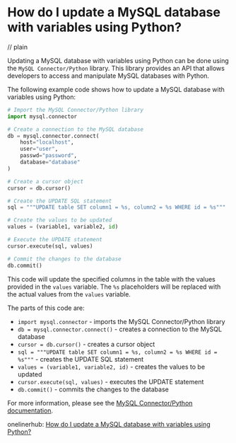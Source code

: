 # How do I update a MySQL database with variables using Python?
// plain

Updating a MySQL database with variables using Python can be done using the `MySQL Connector/Python` library. This library provides an API that allows developers to access and manipulate MySQL databases with Python.

The following example code shows how to update a MySQL database with variables using Python:

```python
# Import the MySQL Connector/Python library
import mysql.connector

# Create a connection to the MySQL database
db = mysql.connector.connect(
    host="localhost",
    user="user",
    passwd="password",
    database="database"
)

# Create a cursor object
cursor = db.cursor()

# Create the UPDATE SQL statement
sql = """UPDATE table SET column1 = %s, column2 = %s WHERE id = %s"""

# Create the values to be updated
values = (variable1, variable2, id)

# Execute the UPDATE statement
cursor.execute(sql, values)

# Commit the changes to the database
db.commit()
```

This code will update the specified columns in the table with the values provided in the `values` variable. The `%s` placeholders will be replaced with the actual values from the `values` variable.

The parts of this code are:
- `import mysql.connector` - imports the MySQL Connector/Python library
- `db = mysql.connector.connect()` - creates a connection to the MySQL database
- `cursor = db.cursor()` - creates a cursor object
- `sql = """UPDATE table SET column1 = %s, column2 = %s WHERE id = %s"""` - creates the UPDATE SQL statement
- `values = (variable1, variable2, id)` - creates the values to be updated
- `cursor.execute(sql, values)` - executes the UPDATE statement
- `db.commit()` - commits the changes to the database

For more information, please see the [MySQL Connector/Python documentation](https://dev.mysql.com/doc/connector-python/en/).

onelinerhub: [How do I update a MySQL database with variables using Python?](https://onelinerhub.com/python-mysql/how-do-i-update-a-mysql-database-with-variables-using-python)